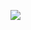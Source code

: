 ![](https://github-readme-stats.vercel.app/api/wakatime?username=outeiroDev&api_domain=wakapi.outeiro.dev&bg_color=2D3748&title_color=2F855A&icon_color=2F855A&text_color=ffffff&custom_title=Estadisticas%20semanais)
